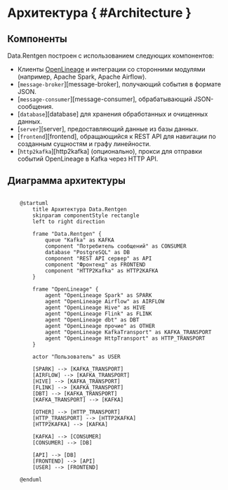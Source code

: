 # Архитектура { #Architecture }

## Компоненты

Data.Rentgen построен с использованием следующих компонентов:

- Клиенты [OpenLineage](https://openlineage.io/docs/) и интеграции со сторонними модулями (например, Apache Spark, Apache Airflow).
- [`message-broker`][message-broker], получающий события в формате JSON.
- [`message-consumer`][message-consumer], обрабатывающий JSON-сообщения.
- [`database`][database] для хранения обработанных и очищенных данных.
- [`server`][server], предоставляющий данные из базы данных.
- [`frontend`][frontend], обращающийся к REST API для навигации по созданным сущностям и графу линейности.
- [`http2kafka`][http2kafka] (опционально), прокси для отправки событий OpenLineage в Kafka через HTTP API.

## Диаграмма архитектуры

```plantuml

    @startuml
        title Архитектура Data.Rentgen
        skinparam componentStyle rectangle
        left to right direction

        frame "Data.Rentgen" {
            queue "Kafka" as KAFKA
            component "Потребитель сообщений" as CONSUMER
            database "PostgreSQL" as DB
            component "REST API сервер" as API
            component "Фронтенд" as FRONTEND
            component "HTTP2Kafka" as HTTP2KAFKA
        }

        frame "OpenLineage" {
            agent "OpenLineage Spark" as SPARK
            agent "OpenLineage Airflow" as AIRFLOW
            agent "OpenLineage Hive" as HIVE
            agent "OpenLineage Flink" as FLINK
            agent "OpenLineage dbt" as DBT
            agent "OpenLineage прочие" as OTHER
            agent "OpenLineage KafkaTransport" as KAFKA_TRANSPORT
            agent "OpenLineage HttpTransport" as HTTP_TRANSPORT
        }

        actor "Пользователь" as USER

        [SPARK] --> [KAFKA_TRANSPORT]
        [AIRFLOW] --> [KAFKA_TRANSPORT]
        [HIVE] --> [KAFKA_TRANSPORT]
        [FLINK] --> [KAFKA_TRANSPORT]
        [DBT] --> [KAFKA_TRANSPORT]
        [KAFKA_TRANSPORT] --> [KAFKA]

        [OTHER] --> [HTTP_TRANSPORT]
        [HTTP_TRANSPORT] --> [HTTP2KAFKA]
        [HTTP2KAFKA] --> [KAFKA]

        [KAFKA] --> [CONSUMER]
        [CONSUMER] --> [DB]

        [API] --> [DB]
        [FRONTEND] --> [API]
        [USER] --> [FRONTEND]

    @enduml
```
